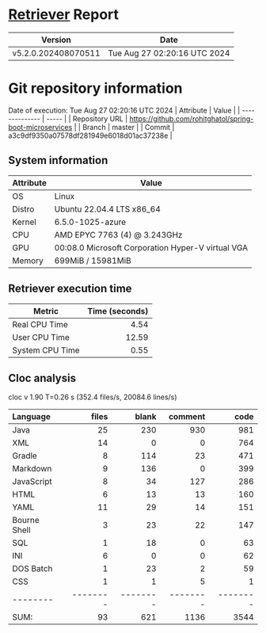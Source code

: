 # [Retriever](https://github.com/PalladioSimulator/Palladio-ReverseEngineering-Retriever) Report
| Version | Date |
| ------- | ---- |
| v5.2.0.202408070511 | Tue Aug 27 02:20:16 UTC 2024 |

# Git repository information
Date of execution: Tue Aug 27 02:20:16 UTC 2024
|    Attribute   | Value |
| -------------- | ----- |
| Repository URL | https://github.com/rohitghatol/spring-boot-microservices |
| Branch         | master |
| Commit         | a3c9df9350a07578df281949e6018d01ac37238e |


## System information
| Attribute | Value |
| --------- | ----- |
| OS | Linux  |
| Distro | Ubuntu 22.04.4 LTS x86_64  |
| Kernel | 6.5.0-1025-azure  |
| CPU | AMD EPYC 7763 (4) @ 3.243GHz  |
| GPU | 00:08.0 Microsoft Corporation Hyper-V virtual VGA  |
| Memory | 699MiB / 15981MiB  |

## Retriever execution time
| Metric | Time (seconds) |
| --- | ---: |
| Real CPU Time | 4.54 |
| User CPU Time | 12.59 |
| System CPU Time | 0.55 |
<!--
Explainations:
- __Real CPU Time__: actual time the command has run (can be less than total time spent in user and system mode for multi-threaded processes)
- __User CPU Time__: time the command has spent running in user mode
- __System CPU Time__: time the command has spent running in system or kernel mode
-->

## Cloc analysis
cloc v 1.90  T=0.26 s (352.4 files/s, 20084.6 lines/s)

Language|files|blank|comment|code
:-------|-------:|-------:|-------:|-------:
Java|25|230|930|981
XML|14|0|0|764
Gradle|8|114|23|471
Markdown|9|136|0|399
JavaScript|8|34|127|286
HTML|6|13|13|160
YAML|11|29|14|151
Bourne Shell|3|23|22|147
SQL|1|18|0|63
INI|6|0|0|62
DOS Batch|1|23|2|59
CSS|1|1|5|1
--------|--------|--------|--------|--------
SUM:|93|621|1136|3544
